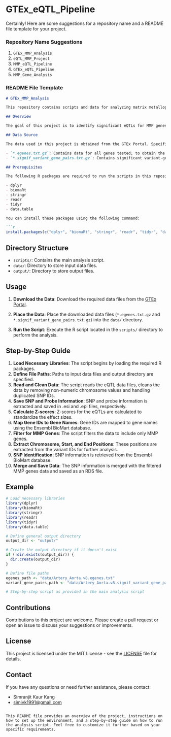 # GTEx_eQTL_Pipeline
Certainly! Here are some suggestions for a repository name and a README file template for your project.

### Repository Name Suggestions
1. `GTEx_MMP_Analysis`
2. `eQTL_MMP_Project`
3. `MMP_eQTL_Pipeline`
4. `GTEx_eQTL_Pipeline`
5. `MMP_Gene_Analysis`

### README File Template

```markdown
# GTEx_MMP_Analysis

This repository contains scripts and data for analyzing matrix metalloproteinase (MMP) genes using eQTL data from the GTEx (Genotype-Tissue Expression) Project.

## Overview

The goal of this project is to identify significant eQTLs for MMP genes across different tissues using the GTEx Analysis V8 release. The analysis includes data cleaning, mapping gene IDs to gene names, calculating Z-scores for eQTLs, and retrieving SNP information.

## Data Source

The data used in this project is obtained from the GTEx Portal. Specifically, we use the single-tissue cis-eQTL data:

- `*.egenes.txt.gz`: Contains data for all genes tested; to obtain the list of eGenes, select rows with 'qval' ≤ 0.05.
- `*.signif_variant_gene_pairs.txt.gz`: Contains significant variant-gene associations based on permutations.

## Prerequisites

The following R packages are required to run the scripts in this repository:

- dplyr
- biomaRt
- stringr
- readr
- tidyr
- data.table

You can install these packages using the following command:

```r
install.packages(c("dplyr", "biomaRt", "stringr", "readr", "tidyr", "data.table"))
```

## Directory Structure

- `scripts/`: Contains the main analysis script.
- `data/`: Directory to store input data files.
- `output/`: Directory to store output files.

## Usage

1. **Download the Data**: Download the required data files from the [GTEx Portal](https://gtexportal.org/home/downloads/adult-gtex/qtl).

2. **Place the Data**: Place the downloaded data files (`*.egenes.txt.gz` and `*.signif_variant_gene_pairs.txt.gz`) into the `data/` directory.

3. **Run the Script**: Execute the R script located in the `scripts/` directory to perform the analysis.

## Step-by-Step Guide

1. **Load Necessary Libraries**: The script begins by loading the required R packages.
2. **Define File Paths**: Paths to input data files and output directory are specified.
3. **Read and Clean Data**: The script reads the eQTL data files, cleans the data by removing non-numeric chromosome values and handling duplicated SNP IDs.
4. **Save SNP and Probe Information**: SNP and probe information is extracted and saved in .esi and .epi files, respectively.
5. **Calculate Z-scores**: Z-scores for the eQTLs are calculated to standardize the effect sizes.
6. **Map Gene IDs to Gene Names**: Gene IDs are mapped to gene names using the Ensembl BioMart database.
7. **Filter for MMP Genes**: The script filters the data to include only MMP genes.
8. **Extract Chromosome, Start, and End Positions**: These positions are extracted from the variant IDs for further analysis.
9. **SNP Identification**: SNP information is retrieved from the Ensembl BioMart database.
10. **Merge and Save Data**: The SNP information is merged with the filtered MMP genes data and saved as an RDS file.

## Example

```r
# Load necessary libraries
library(dplyr)
library(biomaRt)
library(stringr)
library(readr)
library(tidyr)
library(data.table)

# Define general output directory
output_dir <- "output/"

# Create the output directory if it doesn't exist
if (!dir.exists(output_dir)) {
  dir.create(output_dir)
}

# Define file paths
egenes_path <- "data/Artery_Aorta.v8.egenes.txt"
variant_gene_pairs_path <- "data/Artery_Aorta.v8.signif_variant_gene_pairs.txt"

# Step-by-step script as provided in the main analysis script
```

## Contributions

Contributions to this project are welcome. Please create a pull request or open an issue to discuss your suggestions or improvements.

## License

This project is licensed under the MIT License - see the [LICENSE](LICENSE) file for details.

## Contact

If you have any questions or need further assistance, please contact:

- Simranjit Kaur Kang
- simivk1991@gmail.com

```

This README file provides an overview of the project, instructions on how to set up the environment, and a step-by-step guide on how to run the analysis script. Feel free to customize it further based on your specific requirements.
